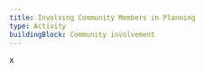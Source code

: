 ```yaml
---
title: Involving Community Members in Planning
type: Activity
buildingBlock: Community involvement
---
```

x